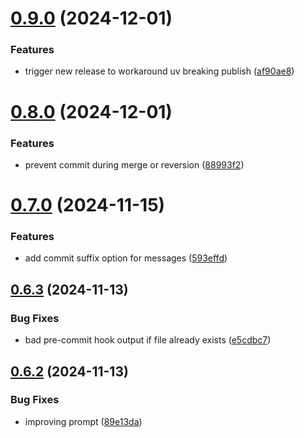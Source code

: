 # [0.9.0](https://github.com/iloveitaly/aiautocommit/compare/v0.8.0...v0.9.0) (2024-12-01)


### Features

* trigger new release to workaround uv breaking publish ([af90ae8](https://github.com/iloveitaly/aiautocommit/commit/af90ae81388f88e5c0e617eb34eb5a2b63d2c105))



# [0.8.0](https://github.com/iloveitaly/aiautocommit/compare/v0.7.0...v0.8.0) (2024-12-01)


### Features

* prevent commit during merge or reversion ([88993f2](https://github.com/iloveitaly/aiautocommit/commit/88993f2df15d855f0f031348ae18d280c7efe4a7))



# [0.7.0](https://github.com/iloveitaly/aiautocommit/compare/v0.6.3...v0.7.0) (2024-11-15)


### Features

* add commit suffix option for messages ([593effd](https://github.com/iloveitaly/aiautocommit/commit/593effde1cbc4e7585b281a63f1dc43b84da4e86))



## [0.6.3](https://github.com/iloveitaly/aiautocommit/compare/v0.6.2...v0.6.3) (2024-11-13)


### Bug Fixes

* bad pre-commit hook output if file already exists ([e5cdbc7](https://github.com/iloveitaly/aiautocommit/commit/e5cdbc70a7b5ebc271940ed23325d4765b63e6c3))



## [0.6.2](https://github.com/iloveitaly/aiautocommit/compare/v0.6.1...v0.6.2) (2024-11-13)


### Bug Fixes

* improving prompt ([89e13da](https://github.com/iloveitaly/aiautocommit/commit/89e13dae5faf63cd5164bfb7cf32963c69137f43))




